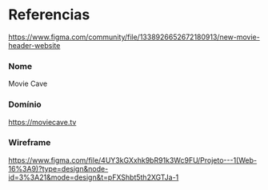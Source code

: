 # Referencias

https://www.figma.com/community/file/1338926652672180913/new-movie-header-website

### Nome

Movie Cave

### Domínio

https://moviecave.tv

### Wireframe

https://www.figma.com/file/4UY3kGXxhk9bR91k3Wc9FU/Projeto---1(Web-16%3A9)?type=design&node-id=3%3A21&mode=design&t=pFXShbt5th2XGTJa-1
